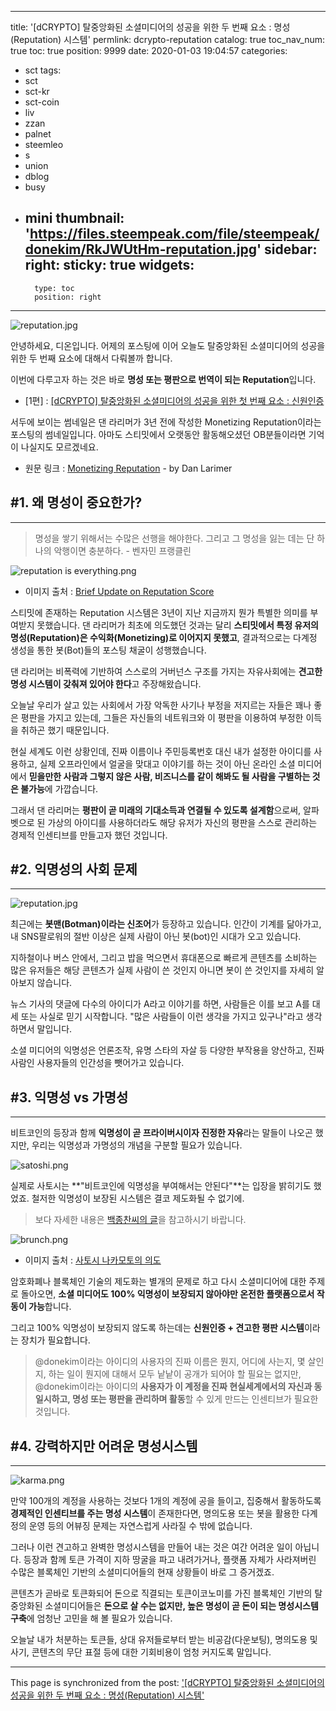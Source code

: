 
---
title: '[dCRYPTO] 탈중앙화된 소셜미디어의 성공을 위한 두 번째 요소 : 명성(Reputation) 시스템'
permlink: dcrypto-reputation
catalog: true
toc_nav_num: true
toc: true
position: 9999
date: 2020-01-03 19:04:57
categories:
- sct
tags:
- sct
- sct-kr
- sct-coin
- liv
- zzan
- palnet
- steemleo
- s
- union
- dblog
- busy
- mini
thumbnail: 'https://files.steempeak.com/file/steempeak/donekim/RkJWUtHm-reputation.jpg'
sidebar:
    right:
        sticky: true
widgets:
    -
        type: toc
        position: right
---


![reputation.jpg](https://files.steempeak.com/file/steempeak/donekim/RkJWUtHm-reputation.jpg)

안녕하세요, 디온입니다. 어제의 포스팅에 이어 오늘도 탈중앙화된 소셜미디어의 성공을 위한 두 번째 요소에 대해서 다뤄볼까 합니다.

이번에 다루고자 하는 것은 바로 **명성 또는 평판으로 번역이 되는 Reputation**입니다. 

- [1편] : [[dCRYPTO] 탈중앙화된 소셜미디어의 성공을 위한 첫 번째 요소 : 신원인증](https://steemit.com/sct/@donekim/3bna87-dcrypto)


서두에 보이는 썸네일은 댄 라리머가 3년 전에 작성한 Monetizing Reputation이라는 포스팅의 썸네일입니다. 아마도 스티밋에서 오랫동안 활동해오셨던 OB분들이라면 기억이 나실지도 모르겠네요.


- 원문 링크 : [Monetizing Reputation](https://steemit.com/reputation/@dantheman/monetizing-reputation) - by Dan Larimer

## #1. 왜 명성이 중요한가?
---

> 명성을 쌓기 위해서는 수많은 선행을 해야한다. 그리고 그 명성을 잃는 데는 단 하나의 악행이면 충분하다. - 벤자민 프랭클린

![reputation is everything.png](https://files.steempeak.com/file/steempeak/donekim/4gMeU9pQ-reputation20is20everything.png)


- 이미지 출처 : [Brief Update on Reputation Score](https://steemit.com/steemit/@dantheman/brief-update-on-reputation-score)


스티밋에 존재하는 Reputation 시스템은 3년이 지난 지금까지 뭔가 특별한 의미를 부여받지 못했습니다. 댄 라리머가 최초에 의도했던 것과는 달리 **스티밋에서 특정 유저의 명성(Reputation)은 수익화(Monetizing)로 이어지지 못했고**, 결과적으로는 다계정 생성을 통한 봇(Bot)들의 포스팅 채굴이 성행했습니다. 

댄 라리머는 비폭력에 기반하여 스스로의 거버넌스 구조를 가지는 자유사회에는 **견고한 명성 시스템이 갖춰져 있어야 한다**고 주장해왔습니다.

오늘날 우리가 살고 있는 사회에서 가장 악독한 사기나 부정을 저지르는 자들은 꽤나 좋은 평판을 가지고 있는데, 그들은 자신들의 네트워크와 이 평판을 이용하여 부정한 이득을 취하곤 했기 때문입니다. 

현실 세계도 이런 상황인데, 진짜 이름이나 주민등록번호 대신 내가 설정한 아이디를 사용하고, 실제 오프라인에서 얼굴을 맞대고 이야기를 하는 것이 아닌 온라인 소셜 미디어에서 **믿을만한 사람과 그렇지 않은 사람, 비즈니스를 같이 해봐도 될 사람을 구별하는 것은 불가능**에 가깝습니다.

그래서 댄 라리머는 **평판이 곧 미래의 기대소득과 연결될 수 있도록 설계함**으로써, 알파벳으로 된 가상의 아이디를 사용하더라도 해당 유저가 자신의 평판을 스스로 관리하는 경제적 인센티브를 만들고자 했던 것입니다.

## #2. 익명성의 사회 문제
---

![reputation.jpg](https://cdn.steemitimages.com/DQmYchzvpXyM9fpQZJbYPeAEXsqwdfM3v7yNoqN3Q1LPsSm/reputation.jpg)

최근에는 **봇맨(Botman)이라는 신조어**가 등장하고 있습니다. 인간이 기계를 닮아가고, 내 SNS팔로워의 절반 이상은 실제 사람이 아닌 봇(bot)인 시대가 오고 있습니다. 

지하철이나 버스 안에서, 그리고 밥을 먹으면서 휴대폰으로 빠르게 콘텐츠를 소비하는 많은 유저들은 해당 콘텐츠가 실제 사람이 쓴 것인지 아니면 봇이 쓴 것인지를 자세히 알아보지 않습니다. 

뉴스 기사의 댓글에 다수의 아이디가 A라고 이야기를 하면, 사람들은 이를 보고 A를 대세 또는 사실로 믿기 시작합니다. "많은 사람들이 이런 생각을 가지고 있구나"라고 생각하면서 말입니다. 

소셜 미디어의 익명성은 언론조작, 유명 스타의 자살 등 다양한 부작용을 양산하고, 진짜 사람인 사용자들의 인간성을 뺏어가고 있습니다.

## #3. 익명성 vs 가명성
---

비트코인의 등장과 함께 **익명성이 곧 프라이버시이자 진정한 자유**라는 말들이 나오곤 했지만, 우리는 익명성과 가명성의 개념을 구분할 필요가 있습니다. 

![satoshi.png](https://cdn.steemitimages.com/DQmSnUZTbaseuCMV7J4wJbGYpQjFPmoMRnAY8jbA1zX6tsJ/satoshi.png)

실제로 사토시는 **"비트코인에 익명성을 부여해서는 안된다"**는 입장을 밝히기도 했었죠. 철저한 익명성이 보장된 시스템은 결코 제도화될 수 없기에.

> 보다 자세한 내용은 [백종찬씨의 글](https://brunch.co.kr/@jeffpaik/61)을 참고하시기 바랍니다.

![brunch.png](https://cdn.steemitimages.com/DQmd322wAkUeXccfRjjApegtaPCC8tFBZQHVJgCx6BnbfbF/brunch.png)

- 이미지 출처 : [사토시 나카모토의 의도](https://brunch.co.kr/@jeffpaik/61)

암호화폐나 블록체인 기술의 제도화는 별개의 문제로 하고 다시 소셜미디어에 대한 주제로 돌아오면,  **소셜 미디어도 100% 익명성이 보장되지 않아야만 온전한 플랫폼으로서 작동이 가능**합니다. 

그리고 100% 익명성이 보장되지 않도록 하는데는 **신원인증 + 견고한 평판 시스템**이라는 장치가 필요합니다.

> @donekim이라는 아이디의 사용자의 진짜 이름은 뭔지, 어디에 사는지, 몇 살인지, 하는 일이 뭔지에 대해서 모두 낱낱이 공개가 되어야 할 필요는 없지만, @donekim이라는 아이디의 **사용자가 이 계정을 진짜 현실세계에서의 자신과 동일시하고, 명성 또는 평판을 관리하며 활동**할 수 있게 만드는 인센티브가 필요한 것입니다.

## #4. 강력하지만 어려운 명성시스템
---
![karma.png](https://cdn.steemitimages.com/DQmWdcbAJyUs37Hjkzp18QhgM8kesyet2V5PJ2bWDYECB97/karma.png)

만약 100개의 계정을 사용하는 것보다 1개의 계정에 공을 들이고, 집중해서 활동하도록 **경제적인 인센티브를 주는 명성 시스템**이 존재한다면, 명의도용 또는 봇을 활용한 다계정의 운영 등의 어뷰징 문제는 자연스럽게 사라질 수 밖에 없습니다.

그러나 이런 견고하고 완벽한 명성시스템을 만들어 내는 것은 여간 어려운 일이 아닙니다. 등장과 함께 토큰 가격이 지하 땅굴을 파고 내려가거나, 플랫폼 자체가 사라져버린 수많은 블록체인 기반의 소셜미디어들의 현재 상황들이 바로 그 증거겠죠.

콘텐츠가 곧바로 토큰화되어 돈으로 직결되는 토큰이코노미를 가진 블록체인 기반의 탈중앙화된 소셜미디어들은 **돈으로 살 수는 없지만, 높은 명성이 곧 돈이 되는 명성시스템 구축**에 엄청난 고민을 해 볼 필요가 있습니다.

오늘날 내가 처분하는 토큰들, 상대 유저들로부터 받는 비공감(다운보팅), 명의도용 및 사기, 콘텐츠의 무단 표절 등에 대한 기회비용이 엄청 커지도록 말입니다.

- - -

This page is synchronized from the post: ['[dCRYPTO] 탈중앙화된 소셜미디어의 성공을 위한 두 번째 요소 : 명성(Reputation) 시스템'](https://steemit.com/@donekim/dcrypto-reputation)
